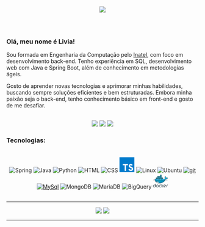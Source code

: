 <h1 align="center">
    <a href="https://git.io/typing-svg">
        <img
            src="https://readme-typing-svg.herokuapp.com/?lines=Howdy!+👋&center=true&size=28">
    </a>
</h1>
<br>

### Olá, meu nome é Livia!
Sou formada em Engenharia da Computação pelo [Inatel](https://inatel.br/home/), com foco em desenvolvimento back-end. Tenho experiência em SQL, desenvolvimento web com Java e Spring Boot, além de conhecimento em metodologias ágeis. <br>

Gosto de aprender novas tecnologias e aprimorar minhas habilidades, buscando sempre soluções eficientes e bem estruturadas. Embora minha paixão seja o back-end, tenho conhecimento básico em front-end e gosto de me desafiar. <br>
<br>

<!-- align="right" alt="followers" title="Follow me on Github" -->
<div align="center">
    <a href="https://www.linkedin.com/in/l%C3%ADvia-jacklinne-ramos-moreira-bb3014253/" target="_blank">
    <img src="https://img.shields.io/badge/Livia-%230A66C2?style=flat&logo=linkedin" height="21"></a>
    <a href="mailto:livia.jacklinne@gec.inatel.br" target="_blank"><img src="https://img.shields.io/badge/Email-%230078D4?style=flat&logo=microsoftoutlook" height="21"></a>
    <a href="" target="_blank"><img src="https://komarev.com/ghpvc/?username=LiviaJacklinne&style=for-the-badg&color=46c219" height="21"></a>
</div>

### Tecnologias:
<br>
<div align="center" style="display: inline_block"> 
    </a>
    <img src="https://www.vectorlogo.zone/logos/springio/springio-icon.svg" alt="Spring" title="Spring" width="40" height="40"/>
    <img src="https://cdn.jsdelivr.net/gh/devicons/devicon/icons/java/java-original-wordmark.svg" alt="Java" title="Java" width="40" height="40">
    <!-- <img src="https://cdn.jsdelivr.net/gh/devicons/devicon/icons/c/c-original.svg" alt="C" title="C" width="40" height="40"/> 
    <img src="https://cdn.jsdelivr.net/gh/devicons/devicon/icons/cplusplus/cplusplus-original.svg" alt="C++" title="C++" width="40" height="40"/> -->
    <img src="https://cdn.jsdelivr.net/gh/devicons/devicon/icons/python/python-original-wordmark.svg" alt="Python" title="Python" width="40" height="40">
    <!-- <img src="https://cdn.jsdelivr.net/gh/devicons/devicon/icons/jupyter/jupyter-original-wordmark.svg" alt="Jupyter" title="Jupyter" width="40" height="40"> -->
    <img src="https://www.vectorlogo.zone/logos/w3_html5/w3_html5-icon.svg" alt="HTML" title="HTML" width="40" height="40"/>
    <img src="https://www.vectorlogo.zone/logos/w3_css/w3_css-icon.svg" alt="CSS" title="CSS" width="40" height="40"/>
    <a href="https://www.typescriptlang.org/" target="_blank" rel="noreferrer"><img src="https://raw.githubusercontent.com/devicons/devicon/master/icons/typescript/typescript-original.svg" alt="typescript" width="40" height="40"/></a>
    <img src="https://www.vectorlogo.zone/logos/linux/linux-icon.svg" alt="Linux" title="Linux" width="40" height="40">
    <img src="https://www.vectorlogo.zone/logos/ubuntu/ubuntu-icon.svg" alt="Ubuntu" title="Ubuntu" width="40" height="40">
    <!-- <img src="https://www.vectorlogo.zone/logos/mint/mint-ar21.svg" alt="Mint" title="Mint" width="50" height="40"> -->
    <a href="https://git-scm.com/" target="_blank" rel="noreferrer"><img src="https://www.vectorlogo.zone/logos/git-scm/git-scm-icon.svg" alt="git" width="40" height="40"/>
    <a href="https://www.mysql.com/" target="_blank"><img src="https://www.vectorlogo.zone/logos/mysql/mysql-official.svg" alt="MySql" title="MySQL" width="40" height="40"></a>
    <img src="https://cdn.jsdelivr.net/gh/devicons/devicon/icons/mongodb/mongodb-original-wordmark.svg" alt="MongoDB" title="MongoDB" width="40" height="40">
    <img src="https://www.vectorlogo.zone/logos/mariadb/mariadb-icon.svg" alt="MariaDB" title="MariaDB" width="40" height="40">
    <img src="https://www.vectorlogo.zone/logos/google_bigquery/google_bigquery-icon.svg" alt="BigQuery" title="BigQuery" width="40" height="40">
    <a href="https://www.docker.com/" target="_blank" rel="noreferrer"><img src="https://raw.githubusercontent.com/devicons/devicon/master/icons/docker/docker-original-wordmark.svg" alt="docker" width="40" height="40"/></a>
</div>
<br>
<hr>
 <p align="center" style="display: inline_block">
    <img width=395 src="https://github-readme-stats.vercel.app/api?username=LiviaJacklinne&show_icons=true&theme=monokai&count_private=false&include_all_commits=true"/> 
    <img width=300 src="https://github-readme-stats.vercel.app/api/top-langs/?username=LiviaJacklinne&layout=compact&theme=monokai&include_all_commits=true&count_private=false"/>
</p>
<hr>
